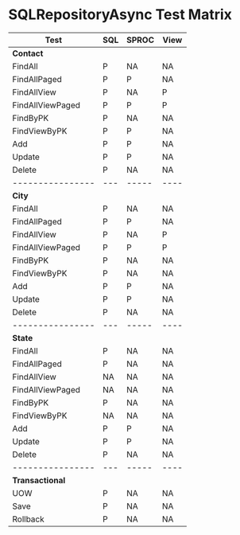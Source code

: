 SQLRepositoryAsync Test Matrix
===


Test| SQL | SPROC | View
 -- | --- | ----- | ----
**Contact** | | |
FindAll          | P | NA | NA
FindAllPaged     | P | P  | NA
FindAllView      | P | NA | P
FindAllViewPaged | P | P  | P
FindByPK         | P | NA | NA
FindViewByPK     | P | P  | NA
Add              | P | P  | NA
Update           | P | P  | NA
Delete           | P | NA | NA
---------------- | --- | ----- | ----
**City** | | | 
FindAll          | P | NA | NA
FindAllPaged     | P | P  | NA
FindAllView      | P | NA | P
FindAllViewPaged | P | P  | P
FindByPK         | P | NA | NA
FindViewByPK     | P | NA | NA
Add              | P | P  | NA
Update           | P | P  | NA
Delete           | P | NA | NA
---------------- | --- | ----- | ----
**State** | | |
FindAll          | P  | NA | NA
FindAllPaged     | P  | NA | NA
FindAllView      | NA | NA | NA
FindAllViewPaged | NA | NA | NA
FindByPK         | P  | NA | NA
FindViewByPK     | NA | NA | NA
Add              | P  | P  | NA
Update           | P  | P  | NA
Delete           | P  | NA | NA
---------------- | --- | ----- | ----
**Transactional** | | |
UOW      | P   | NA  | NA
Save     | P   | NA  | NA
Rollback | P   | NA  | NA

